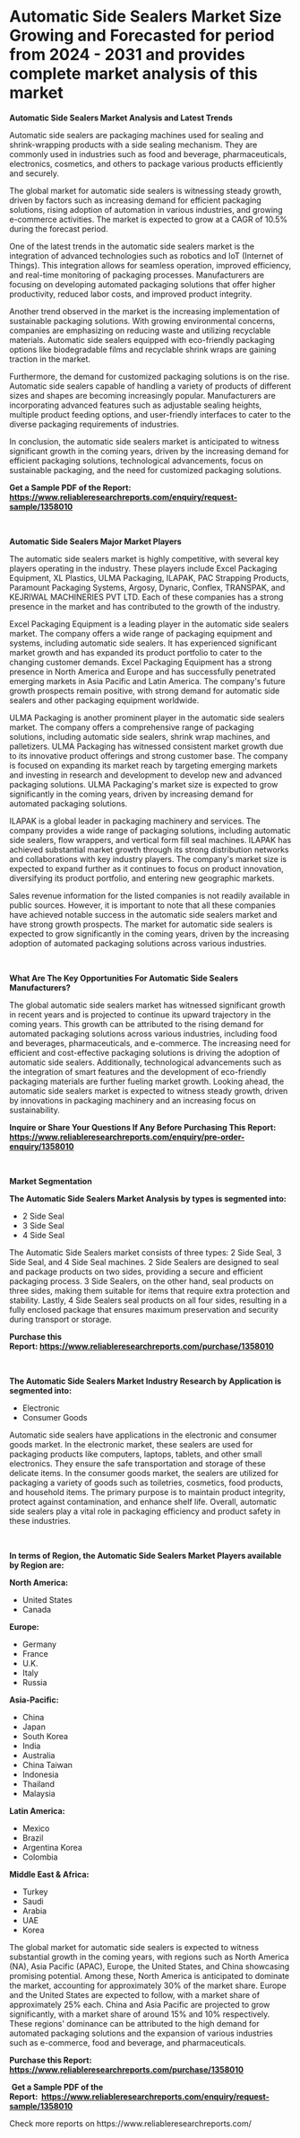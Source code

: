 <p><h1>Automatic Side Sealers Market Size Growing and Forecasted for period from 2024 - 2031 and provides complete market analysis of this market</h1></p><p><strong>Automatic Side Sealers Market Analysis and Latest Trends</strong></p>
<p><p>Automatic side sealers are packaging machines used for sealing and shrink-wrapping products with a side sealing mechanism. They are commonly used in industries such as food and beverage, pharmaceuticals, electronics, cosmetics, and others to package various products efficiently and securely.</p><p>The global market for automatic side sealers is witnessing steady growth, driven by factors such as increasing demand for efficient packaging solutions, rising adoption of automation in various industries, and growing e-commerce activities. The market is expected to grow at a CAGR of 10.5% during the forecast period.</p><p>One of the latest trends in the automatic side sealers market is the integration of advanced technologies such as robotics and IoT (Internet of Things). This integration allows for seamless operation, improved efficiency, and real-time monitoring of packaging processes. Manufacturers are focusing on developing automated packaging solutions that offer higher productivity, reduced labor costs, and improved product integrity.</p><p>Another trend observed in the market is the increasing implementation of sustainable packaging solutions. With growing environmental concerns, companies are emphasizing on reducing waste and utilizing recyclable materials. Automatic side sealers equipped with eco-friendly packaging options like biodegradable films and recyclable shrink wraps are gaining traction in the market.</p><p>Furthermore, the demand for customized packaging solutions is on the rise. Automatic side sealers capable of handling a variety of products of different sizes and shapes are becoming increasingly popular. Manufacturers are incorporating advanced features such as adjustable sealing heights, multiple product feeding options, and user-friendly interfaces to cater to the diverse packaging requirements of industries.</p><p>In conclusion, the automatic side sealers market is anticipated to witness significant growth in the coming years, driven by the increasing demand for efficient packaging solutions, technological advancements, focus on sustainable packaging, and the need for customized packaging solutions.</p></p>
<p><strong>Get a Sample PDF of the Report:&nbsp; <a href="https://www.reliableresearchreports.com/enquiry/request-sample/1358010">https://www.reliableresearchreports.com/enquiry/request-sample/1358010</a></strong></p>
<p>&nbsp;</p>
<p><strong>Automatic Side Sealers Major Market Players</strong></p>
<p><p>The automatic side sealers market is highly competitive, with several key players operating in the industry. These players include Excel Packaging Equipment, XL Plastics, ULMA Packaging, ILAPAK, PAC Strapping Products, Paramount Packaging Systems, Argosy, Dynaric, Conflex, TRANSPAK, and KEJRIWAL MACHINERIES PVT LTD. Each of these companies has a strong presence in the market and has contributed to the growth of the industry.</p><p>Excel Packaging Equipment is a leading player in the automatic side sealers market. The company offers a wide range of packaging equipment and systems, including automatic side sealers. It has experienced significant market growth and has expanded its product portfolio to cater to the changing customer demands. Excel Packaging Equipment has a strong presence in North America and Europe and has successfully penetrated emerging markets in Asia Pacific and Latin America. The company's future growth prospects remain positive, with strong demand for automatic side sealers and other packaging equipment worldwide.</p><p>ULMA Packaging is another prominent player in the automatic side sealers market. The company offers a comprehensive range of packaging solutions, including automatic side sealers, shrink wrap machines, and palletizers. ULMA Packaging has witnessed consistent market growth due to its innovative product offerings and strong customer base. The company is focused on expanding its market reach by targeting emerging markets and investing in research and development to develop new and advanced packaging solutions. ULMA Packaging's market size is expected to grow significantly in the coming years, driven by increasing demand for automated packaging solutions.</p><p>ILAPAK is a global leader in packaging machinery and services. The company provides a wide range of packaging solutions, including automatic side sealers, flow wrappers, and vertical form fill seal machines. ILAPAK has achieved substantial market growth through its strong distribution networks and collaborations with key industry players. The company's market size is expected to expand further as it continues to focus on product innovation, diversifying its product portfolio, and entering new geographic markets.</p><p>Sales revenue information for the listed companies is not readily available in public sources. However, it is important to note that all these companies have achieved notable success in the automatic side sealers market and have strong growth prospects. The market for automatic side sealers is expected to grow significantly in the coming years, driven by the increasing adoption of automated packaging solutions across various industries.</p></p>
<p>&nbsp;</p>
<p><strong>What Are The Key Opportunities For Automatic Side Sealers Manufacturers?</strong></p>
<p><p>The global automatic side sealers market has witnessed significant growth in recent years and is projected to continue its upward trajectory in the coming years. This growth can be attributed to the rising demand for automated packaging solutions across various industries, including food and beverages, pharmaceuticals, and e-commerce. The increasing need for efficient and cost-effective packaging solutions is driving the adoption of automatic side sealers. Additionally, technological advancements such as the integration of smart features and the development of eco-friendly packaging materials are further fueling market growth. Looking ahead, the automatic side sealers market is expected to witness steady growth, driven by innovations in packaging machinery and an increasing focus on sustainability.</p></p>
<p><strong>Inquire or Share Your Questions If Any Before Purchasing This Report: <a href="https://www.reliableresearchreports.com/enquiry/pre-order-enquiry/1358010">https://www.reliableresearchreports.com/enquiry/pre-order-enquiry/1358010</a></strong></p>
<p>&nbsp;</p>
<p><strong>Market Segmentation</strong></p>
<p><strong>The Automatic Side Sealers Market Analysis by types is segmented into:</strong></p>
<p><ul><li>2 Side Seal</li><li>3 Side Seal</li><li>4 Side Seal</li></ul></p>
<p><p>The Automatic Side Sealers market consists of three types: 2 Side Seal, 3 Side Seal, and 4 Side Seal machines. 2 Side Sealers are designed to seal and package products on two sides, providing a secure and efficient packaging process. 3 Side Sealers, on the other hand, seal products on three sides, making them suitable for items that require extra protection and stability. Lastly, 4 Side Sealers seal products on all four sides, resulting in a fully enclosed package that ensures maximum preservation and security during transport or storage.</p></p>
<p><strong>Purchase this Report:&nbsp;<a href="https://www.reliableresearchreports.com/purchase/1358010">https://www.reliableresearchreports.com/purchase/1358010</a></strong></p>
<p>&nbsp;</p>
<p><strong>The Automatic Side Sealers Market Industry Research by Application is segmented into:</strong></p>
<p><ul><li>Electronic</li><li>Consumer Goods</li></ul></p>
<p><p>Automatic side sealers have applications in the electronic and consumer goods market. In the electronic market, these sealers are used for packaging products like computers, laptops, tablets, and other small electronics. They ensure the safe transportation and storage of these delicate items. In the consumer goods market, the sealers are utilized for packaging a variety of goods such as toiletries, cosmetics, food products, and household items. The primary purpose is to maintain product integrity, protect against contamination, and enhance shelf life. Overall, automatic side sealers play a vital role in packaging efficiency and product safety in these industries.</p></p>
<p>&nbsp;</p>
<p><strong>In terms of Region, the Automatic Side Sealers Market Players available by Region are:</strong></p>
<p>
    <p> <strong> North America: </strong>
        <ul>
            <li>United States</li>
            <li>Canada</li>
        </ul>
        </p> 
    <p> <strong> Europe: </strong>
        <ul>
            <li>Germany</li>
            <li>France</li>
            <li>U.K.</li>
            <li>Italy</li>
            <li>Russia</li>
        </ul>
        </p> 
    <p> <strong> Asia-Pacific: </strong>
        <ul>
            <li>China</li>
            <li>Japan</li>
            <li>South Korea</li>
            <li>India</li>
            <li>Australia</li>
            <li>China Taiwan</li>
            <li>Indonesia</li>
            <li>Thailand</li>
            <li>Malaysia</li>
        </ul>
        </p> 
    <p> <strong> Latin America: </strong>
        <ul>
            <li>Mexico</li>
            <li>Brazil</li>
            <li>Argentina Korea</li>
            <li>Colombia</li>
        </ul>
        </p> 
    <p> <strong> Middle East & Africa: </strong>
        <ul>
            <li>Turkey</li>
            <li>Saudi</li>
            <li>Arabia</li>
            <li>UAE</li>
            <li>Korea</li>
        </ul>
    </p>
    </p>
<p><p>The global market for automatic side sealers is expected to witness substantial growth in the coming years, with regions such as North America (NA), Asia Pacific (APAC), Europe, the United States, and China showcasing promising potential. Among these, North America is anticipated to dominate the market, accounting for approximately 30% of the market share. Europe and the United States are expected to follow, with a market share of approximately 25% each. China and Asia Pacific are projected to grow significantly, with a market share of around 15% and 10% respectively. These regions' dominance can be attributed to the high demand for automated packaging solutions and the expansion of various industries such as e-commerce, food and beverage, and pharmaceuticals.</p></p>
<p><strong>Purchase this Report: <a href="https://www.reliableresearchreports.com/purchase/1358010">https://www.reliableresearchreports.com/purchase/1358010</a></strong></p>
<p>&nbsp;<strong>Get a Sample PDF of the Report:&nbsp;&nbsp;<a href="https://www.reliableresearchreports.com/enquiry/request-sample/1358010">https://www.reliableresearchreports.com/enquiry/request-sample/1358010</a></strong></p>
<p><strong></strong></p>
<p>Check more reports on https://www.reliableresearchreports.com/</p>